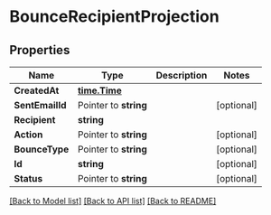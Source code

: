 # BounceRecipientProjection

## Properties

Name | Type | Description | Notes
------------ | ------------- | ------------- | -------------
**CreatedAt** | [**time.Time**](time.Time) |  | 
**SentEmailId** | Pointer to **string** |  | [optional] 
**Recipient** | **string** |  | 
**Action** | Pointer to **string** |  | [optional] 
**BounceType** | Pointer to **string** |  | [optional] 
**Id** | **string** |  | [optional] 
**Status** | Pointer to **string** |  | [optional] 

[[Back to Model list]](../README#documentation-for-models) [[Back to API list]](../README#documentation-for-api-endpoints) [[Back to README]](../README)


